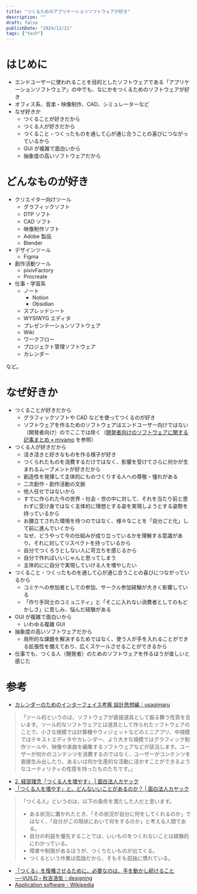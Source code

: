 ```yaml
---
title: "つくるためのアプリケーションソフトウェアが好き"
description: ""
draft: false
publishDate: "2024/12/21"
tags: ["tech"]
---
```



# はじめに

- エンドユーザーに使われることを目的としたソフトウェアである「アプリケーションソフトウェア」の中でも、なにかをつくるためのソフトウェアが好き
- オフィス系、音楽・映像制作、CAD、シミュレーターなど
- なぜ好きか
	- つくることが好きだから
	- つくる人が好きだから
	- つくること・つくったものを通して心が通じ合うことの喜びにつながっているから
	- GUI が複雑で面白いから
	- 抽象度の高いソフトウェアだから

# どんなものが好き

- クリエイター向けツール
	- グラフィックソフト
	- DTP ソフト
	- CAD ソフト
	- 映像制作ソフト
	- Adobe 製品
	- Blender
- デザインツール
	- Figma
- 創作活動ツール
	- pixivFactory
	- Procreate
- 仕事・学習系
	- ノート
		- Notion
		- Obsidian
	- スプレッドシート
	- WYSIWYG エディタ
	- プレゼンテーションソフトウェア
	- Wiki
	- ワークフロー
	- プロジェクト管理ソフトウェア
	- カレンダー

など。

# なぜ好きか

- つくることが好きだから
	- グラフィックソフトや CAD などを使ってつくるのが好き
	- ソフトウェアを作るためのソフトウェアはエンドユーザー向けではない（開発者向け）のでここでは除く（[開発者向けのソフトウェアに関する記事まとめ • miyamo](https://miyamo.me/posts/to-developer/) を参照）
- つくる人が好きだから
	- 活き活きと好きなものを作る様子が好き
	- つくられたものを消費するだけではなく、影響を受けてさらに何かが生まれるムーブメントが好きだから
	- 創造性を発揮して主体的にものづくりする人への尊敬・憧れがある
	- 二次創作・創作活動の文脈
	- 他人任せではないから
	- すでに作られた今の世界・社会・世の中に対して、それを当たり前と思わずに受け身ではなく主体的に理想とする姿を実現しようとする姿勢を持っているから
	- お膳立てされた環境を待つのではなく、様々なことを「自分ごと化」して前に進んでいくから
	- なぜ、どうやって今の仕組みが成り立っているかを理解する意識があり、それに対してリスペクトを持っているから
	- 自分でつくろうとしない人に苛立ちを感じるから
	- 自分で作ればいいじゃんと思ってしまう
	- 主体的にに自分で実現していける人を増やしたい
- つくること・つくったものを通して心が通じ合うことの喜びにつながっているから
	- コミケへの参加者としての参加、サークル参加経験が大きく影響している
	- 「作り手同士のコミュニティ」と「そこに入れない消費者としてのもどかしさ」に苦しみ、悩んだ経験がある
- GUI が複雑で面白いから
	- いわゆる複雑 GUI
- 抽象度の高いソフトウェアだから
	- 局所的な課題を解決するためではなく、使う人が手を入れることができる拡張性を備えており、広くスケールさせることができるから
- 仕事でも、つくる人（開発者）のためのソフトウェアを作るほうが楽しいと感じた

# 参考

- [カレンダーのためのインターフェイス考察 設計思想編｜usagimaru](https://note.com/usagimaruma/n/n8872c463292e)

>「ツール的というのは、ソフトウェアが直接道具として振る舞う性質を言います。ツール的なソフトウェアとは道具として作られたソフトウェアのことで、小さな規模では計算機やウィジェットなどのミニアプリ、中規模ではテキストエディタやカレンダー、より大きな規模ではグラフィック制作ツールや、映像や楽曲を編集するソフトウェアなどが該当します。ユーザーが何かのコンテンツを消費するのではなく、ユーザーがコンテンツを直接生み出したり、あるいは何か生産的な活動に活かすことができるようなユーティリティの性質を持ったものたちです。」

- [2. 経営理念「つくる人を増やす」 | 面白法人カヤック](https://www.kayac.com/vision/vision)
- [「つくる人を増やす」と、どんないいことがあるのか？ | 面白法人カヤック](https://www.kayac.com/news/2016/05/yanasawa_blog_vol10)

>「つくる人」というのは、以下の条件を満たした人だと思います。
>- ある状況に置かれたとき、「その状況が自分に何をしてくれるのか」ではなく、「自分がこの現状において何をするのか」と考える人間である。
>- 自分の利益を優先することでは、いいものをつくれないことは経験的にわかっている。
>- 障害や制限があるほうが、つくりたいものが出てくる。
>- つくるという作業は孤独だから、そもそも孤独に慣れている。

- [「つくる」を復権させるために。必要なのは、手を動かし続けること──VUILD・秋吉浩気｜designing](https://designing.jp/vuild-akiyoshi)
- [Application software - Wikipedia](https://en.wikipedia.org/wiki/Application_software)
